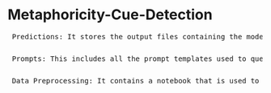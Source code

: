 # Metaphoricity-Cue-Detection
<pre> Predictions: It stores the output files containing the model predictions and associated evaluation metrics (e.g. F1 score and accuracy) for each detection task. <pre>
<pre> Prompts: This includes all the prompt templates used to query the language models, which are tailored according to the metaphoricity cue. <pre>
<pre> Data Preprocessing: It contains a notebook that is used to filter and structure corpus data for the detection of metaphors and metaphoricity cues. <pre>
